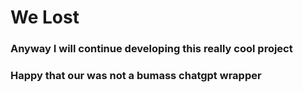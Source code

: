 # We Lost

### Anyway I will continue developing this really cool project

### Happy that our was not a bumass chatgpt wrapper
